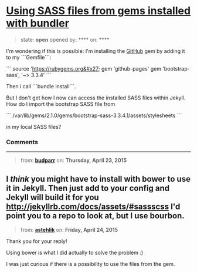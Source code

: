 # [Using SASS files from gems installed with bundler](https://github.com/jekyll/jekyll-help/issues/292)

> state: **open** opened by: **** on: ****

I&#x27;m wondering if this is possible: I&#x27;m installing the [GitHub](http://github.com) gem by adding it to my &#x60;&#x60;&#x60;Gemfile&#x60;&#x60;&#x60;:

&#x60;&#x60;&#x60;
source &#x27;https://rubygems.org&#x27;
gem &#x27;github-pages&#x27;
gem &#x27;bootstrap-sass&#x27;, &#x27;~&gt; 3.3.4&#x27;
&#x60;&#x60;&#x60;

Then i call &#x60;&#x60;&#x60;bundle install&#x60;&#x60;&#x60;.

But I don&#x27;t get how I now can access the installed SASS files within Jekyll. How do I import the bootstrap SASS file from

&#x60;&#x60;&#x60;
/var/lib/gems/2.1.0/gems/bootstrap-sass-3.3.4.1/assets/stylesheets
&#x60;&#x60;&#x60;

in my local SASS files?

### Comments

---
> from: [**budparr**](https://github.com/jekyll/jekyll-help/issues/292#issuecomment-95733783) on: **Thursday, April 23, 2015**

I *think* you might have to install with bower to use it in Jekyll. Then just add to your config and Jekyll will build it for you http://jekyllrb.com/docs/assets/#sassscss I&#x27;d point you to a repo to look at, but I use bourbon.
---
> from: [**astehlik**](https://github.com/jekyll/jekyll-help/issues/292#issuecomment-95982547) on: **Friday, April 24, 2015**

Thank you for your reply!

Using bower is what I did actually to solve the problem :)

I was just curious if there is a possibility to use the files from the gem.
